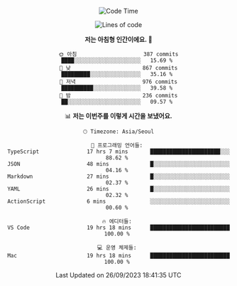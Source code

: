 <div align='center'>
 
<!--START_SECTION:waka-->
![Code Time](http://img.shields.io/badge/Code%20Time-3%2C001%20hrs%2055%20mins-blue)

![Lines of code](https://img.shields.io/badge/%EC%A0%80%EB%8A%94%20%EC%97%AC%ED%83%9C%EA%B9%8C%EC%A7%80%20-1.2%20million%20%EC%A4%84%EC%9D%98%20%EC%BD%94%EB%93%9C%EB%A5%BC%20%EC%9E%91%EC%84%B1%ED%96%88%EC%96%B4%EC%9A%94.-blue)

**저는 아침형 인간이에요. 🐤** 

```text
🌞 아침                     387 commits         ████░░░░░░░░░░░░░░░░░░░░░   15.69 % 
🌆 낮　                     867 commits         █████████░░░░░░░░░░░░░░░░   35.16 % 
🌃 저녁                     976 commits         ██████████░░░░░░░░░░░░░░░   39.58 % 
🌙 밤　                     236 commits         ██░░░░░░░░░░░░░░░░░░░░░░░   09.57 % 
```


📊 **저는 이번주를 이렇게 시간을 보냈어요.** 

```text
🕑︎ Timezone: Asia/Seoul

💬 프로그래밍 언어들: 
TypeScript               17 hrs 7 mins       ██████████████████████░░░   88.62 % 
JSON                     48 mins             █░░░░░░░░░░░░░░░░░░░░░░░░   04.16 % 
Markdown                 27 mins             █░░░░░░░░░░░░░░░░░░░░░░░░   02.37 % 
YAML                     26 mins             █░░░░░░░░░░░░░░░░░░░░░░░░   02.32 % 
ActionScript             6 mins              ░░░░░░░░░░░░░░░░░░░░░░░░░   00.60 % 

🔥 에디터들: 
VS Code                  19 hrs 18 mins      █████████████████████████   100.00 % 

💻 운영 체제들: 
Mac                      19 hrs 18 mins      █████████████████████████   100.00 % 
```


 Last Updated on 26/09/2023 18:41:35 UTC
<!--END_SECTION:waka-->
 </div>
<!---
Emewjin/Emewjin is a ✨ special ✨ repository because its `README.md` (this file) appears on your GitHub profile.
You can click the Preview link to take a look at your changes.
--->
